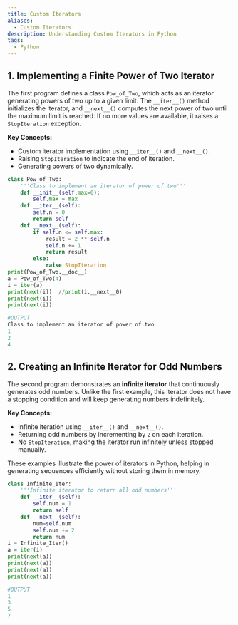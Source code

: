 ```yaml
---
title: Custom Iterators
aliases:
  - Custom Iterators
description: Understanding Custom Iterators in Python
tags:
  - Python
---
```


## **1. Implementing a Finite Power of Two Iterator**

The first program defines a class `Pow_of_Two`, which acts as an iterator generating powers of two up to a given limit. The `__iter__()` method initializes the iterator, and `__next__()` computes the next power of two until the maximum limit is reached. If no more values are available, it raises a `StopIteration` exception.

**Key Concepts:**

- Custom iterator implementation using `__iter__()` and `__next__()`.
- Raising `StopIteration` to indicate the end of iteration.
- Generating powers of two dynamically.

```python
class Pow_of_Two:
	'''Class to implement an iterator of power of two'''
	def __init__(self,max=0):
		self.max = max
	def __iter__(self):
		self.n = 0
		return self
	def __next__(self):
		if self.n <= self.max:
			result = 2 ** self.n
			self.n += 1
			return result
		else:
			raise StopIteration
print(Pow_of_Two.__doc__)
a = Pow_of_Two(4)
i = iter(a)
print(next(i))  //print(i.__next__0)
print(next(i))
print(next(i))

#OUTPUT
Class to implement an iterator of power of two
1
2
4
```


## **2. Creating an Infinite Iterator for Odd Numbers**

The second program demonstrates an **infinite iterator** that continuously generates odd numbers. Unlike the first example, this iterator does not have a stopping condition and will keep generating numbers indefinitely.

**Key Concepts:**

- Infinite iteration using `__iter__()` and `__next__()`.
- Returning odd numbers by incrementing by `2` on each iteration.
- No `StopIteration`, making the iterator run infinitely unless stopped manually.

These examples illustrate the power of iterators in Python, helping in generating sequences efficiently without storing them in memory.

```python
class Infinite_Iter:
	'''Infinite iterator to return all odd numbers'''
	def __iter__(self):
		self.num = 1
		return self
	def __next__(self):
		num=self.num
		self.num += 2
		return num
i = Infinite_Iter()
a = iter(i)
print(next(a))
print(next(a))
print(next(a))
print(next(a))

#OUTPUT
1
3
5
7
```